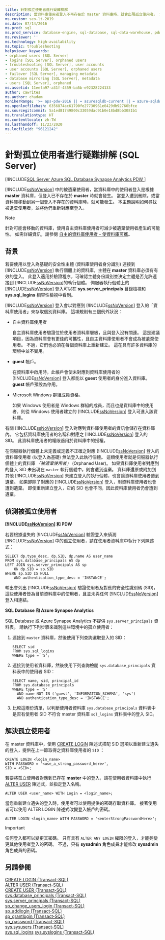 ```yaml
---
title: 針對孤立使用者進行疑難排解
description: 當資料庫使用者登入不再存在於 master 資料庫時，就會出現孤立使用者。 本主題討論如何識別和解決孤立使用者。
ms.custom: seo-lt-2019
ms.date: 07/14/2016
ms.prod: sql
ms.prod_service: database-engine, sql-database, sql-data-warehouse, pdw
ms.reviewer: ''
ms.technology: high-availability
ms.topic: troubleshooting
helpviewer_keywords:
- orphaned users [SQL Server]
- logins [SQL Server], orphaned users
- troubleshooting [SQL Server], user accounts
- user accounts [SQL Server], orphaned users
- failover [SQL Server], managing metadata
- database mirroring [SQL Server], metadata
- users [SQL Server], orphaned
ms.assetid: 11eefa97-a31f-4359-ba5b-e92328224133
author: cawrites
ms.author: chadam
monikerRange: '>= aps-pdw-2016 || = azuresqldb-current || = azure-sqldw-latest || >= sql-server-2016 || = sqlallproducts-allversions'
ms.openlocfilehash: 6356874ac61790fe27730961e0429db92760bfce
ms.sourcegitcommit: 5a1ed81749800c33059dac91b0e18bd8bb3081b1
ms.translationtype: HT
ms.contentlocale: zh-TW
ms.lasthandoff: 11/23/2020
ms.locfileid: "96121242"
---
```

# <a name="troubleshoot-orphaned-users-sql-server"></a>針對孤立使用者進行疑難排解 (SQL Server)
[!INCLUDE[SQL Server Azure SQL Database Synapse Analytics PDW ](../../includes/applies-to-version/sql-asdb-asdbmi-asa-pdw.md)]

  [!INCLUDE[ssNoVersion](../../includes/ssnoversion-md.md)] 中的被遺棄使用者，當資料庫中的使用者登入是根據 **master** 資料庫，但登入已不存在於 **master** 時就會發生。 當登入遭到刪除，或當資料庫移動到另一個登入不存在的資料庫時，就可能發生。 本主題說明如何尋找被遺棄使用者，並將他們重新對應至登入。  
  
> [!NOTE]  
>  針對可能會移動的資料庫，使用自主資料庫使用者可減少被遺棄使用者產生的可能性。 如需詳細資訊，請參閱 [自主的資料庫使用者 - 使資料庫可攜](../../relational-databases/security/contained-database-users-making-your-database-portable.md)。  
  
## <a name="background"></a>背景  
 若要使用以登入為基礎的安全性主體 (資料庫使用者身分識別) 連接到 [!INCLUDE[ssNoVersion](../../includes/ssnoversion-md.md)] 執行個體上的資料庫，主體在 **master** 資料庫必須有有效的登入。 此登入適用於驗證程序，可確認主體身份識別並決定主體是否允許連接到 [!INCLUDE[ssNoVersion](../../includes/ssnoversion-md.md)]的執行個體。 伺服器執行個體上的 [!INCLUDE[ssNoVersion](../../includes/ssnoversion-md.md)] 登入可以在 **sys.server_principals** 目錄檢視和 **sys.sql_logins** 相容性檢視中看到。  
  
 [!INCLUDE[ssNoVersion](../../includes/ssnoversion-md.md)] 登入會以對應到 [!INCLUDE[ssNoVersion](../../includes/ssnoversion-md.md)] 登入的「資料庫使用者」來存取個別資料庫。 這項規則有三個例外狀況：  
  
-   自主資料庫使用者  
  
     自主資料庫使用者驗證位於使用者資料庫層級，且與登入沒有關連。 這是建議項目，因為資料庫會有更佳的可攜性，且自主資料庫使用者不會成為被遺棄使用者。 不過，它們也必須在每個資料庫上重新建立。 這在具有許多資料庫的環境中並不實用。  
  
-   **guest** 帳戶。  
  
     在資料庫中啟用時，此帳戶會使未對應到資料庫使用者的 [!INCLUDE[ssNoVersion](../../includes/ssnoversion-md.md)] 登入都能以 **guest** 使用者的身分進入資料庫。 **guest** 帳戶預設為停用。  
  
-   Microsoft Windows 群組成員資格。  
  
     如果 Windows 使用者是 Windows 群組的成員，而且也是資料庫中的使用者，則從 Windows 使用者建立的 [!INCLUDE[ssNoVersion](../../includes/ssnoversion-md.md)] 登入可進入該資料庫。  
  
 有關 [!INCLUDE[ssNoVersion](../../includes/ssnoversion-md.md)] 登入對應到資料庫使用者的資訊會儲存在資料庫內。 它包括資料庫使用者的名稱和對應之 [!INCLUDE[ssNoVersion](../../includes/ssnoversion-md.md)] 登入的 SID。 此資料庫使用者的權限適用於資料庫中的授權。  
  
 在伺服器執行個體上未定義或定義不正確之對應 [!INCLUDE[ssNoVersion](../../includes/ssnoversion-md.md)] 登入的資料庫使用者 (以登入為基礎) 無法登入此執行個體。 這類使用者就是伺服器執行個體上的資料庫 *「被遺棄使用者」* (Orphaned User)。 如果資料庫使用者對應到的登入 SID 未出現在 `master` 執行個體中，則會遭到遺棄。 資料庫還原或附加到其他 [!INCLUDE[ssNoVersion](../../includes/ssnoversion-md.md)] 未建立登入的執行個體，也會讓資料庫使用者遭到遺棄。 如果卸除了對應的 [!INCLUDE[ssNoVersion](../../includes/ssnoversion-md.md)] 登入，則資料庫使用者也會遭到遺棄。 即使重新建立登入，它的 SID 也會不同，因此資料庫使用者仍會遭到遺棄。  
  
## <a name="detect-orphaned-users"></a>偵測被孤立使用者  

**[!INCLUDE[ssNoVersion](../../includes/ssnoversion-md.md)] 和 PDW**

若要根據遺失的 [!INCLUDE[ssNoVersion](../../includes/ssnoversion-md.md)] 驗證登入來偵測 [!INCLUDE[ssNoVersion](../../includes/ssnoversion-md.md)] 中的孤立使用者，請在使用者資料庫中執行下列陳述式：  
  
```  
SELECT dp.type_desc, dp.SID, dp.name AS user_name  
FROM sys.database_principals AS dp  
LEFT JOIN sys.server_principals AS sp  
    ON dp.SID = sp.SID  
WHERE sp.SID IS NULL  
    AND authentication_type_desc = 'INSTANCE';  
```  
  
 輸出會列出 [!INCLUDE[ssNoVersion](../../includes/ssnoversion-md.md)] 驗證使用者及對應的安全性識別碼 (SID)，這些使用者皆為目前資料庫中的使用者，且並未與任何 [!INCLUDE[ssNoVersion](../../includes/ssnoversion-md.md)] 登入相連結。  

**SQL Database 和 Azure Synapse Analytics**

SQL Database 或 Azure Synapse Analytics 不提供 `sys.server_principals` 資料表。 請執行下列步驟來識別這些環境中的孤立使用者：

1. 連接到 `master` 資料庫，然後使用下列查詢選取登入的 SID：
    ```
    SELECT sid 
    FROM sys.sql_logins 
    WHERE type = 'S'; 
    ```

2. 連接到使用者資料庫，然後使用下列查詢檢閱 `sys.database_principals` 資料表中的使用者 SID：

    ```
    SELECT name, sid, principal_id
    FROM sys.database_principals 
    WHERE type = 'S' 
      AND name NOT IN ('guest', 'INFORMATION_SCHEMA', 'sys')
      AND authentication_type_desc = 'INSTANCE';
    ```

3. 比較這兩份清單，以判斷使用者資料庫 `sys.database_principals` 資料表中是否有使用者 SID 不符合 master 資料庫 `sql_logins` 資料表中的登入 SID。 
  
## <a name="resolve-an-orphaned-user"></a>解決孤立使用者  
在 master 資料庫中，使用 [CREATE LOGIN](../../t-sql/statements/create-login-transact-sql.md) 陳述式搭配 SID 選項以重新建立遺失的登入，提供在上一節取得之資料庫使用者的 `SID` ：  
  
```  
CREATE LOGIN <login_name>   
WITH PASSWORD = '<use_a_strong_password_here>',  
SID = <SID>;  
```  
  
 若要將孤立使用者對應到已存在 **master** 中的登入，請在使用者資料庫中執行 [ALTER USER](../../t-sql/statements/alter-user-transact-sql.md) 陳述式，並指定登入名稱。  
  
```  
ALTER USER <user_name> WITH Login = <login_name>;  
```  
  
 當您重新建立遺失的登入時，使用者可以使用提供的密碼存取資料庫。 接著使用者可以使用 ALTER LOGIN 陳述式改變登入帳戶的密碼。  
  
```  
ALTER LOGIN <login_name> WITH PASSWORD = '<enterStrongPasswordHere>';  
```  
  
> [!IMPORTANT]  
>  任何登入都可以變更其密碼。 只有具有 `ALTER ANY LOGIN` 權限的登入，才能夠變更其他使用者登入的密碼。 不過，只有 **sysadmin** 角色成員才能修改 **sysadmin** 角色成員的密碼。  
  
## <a name="see-also"></a>另請參閱  
 [CREATE LOGIN &#40;Transact-SQL&#41;](../../t-sql/statements/create-login-transact-sql.md)   
 [ALTER USER &#40;Transact-SQL&#41;](../../t-sql/statements/alter-user-transact-sql.md)   
 [CREATE USER &#40;Transact-SQL&#41;](../../t-sql/statements/create-user-transact-sql.md)   
 [sys.database_principals &#40;Transact-SQL&#41;](../../relational-databases/system-catalog-views/sys-database-principals-transact-sql.md)   
 [sys.server_principals &#40;Transact-SQL&#41;](../../relational-databases/system-catalog-views/sys-server-principals-transact-sql.md)   
 [sp_change_users_login &#40;Transact-SQL&#41;](../../relational-databases/system-stored-procedures/sp-change-users-login-transact-sql.md)   
 [sp_addlogin &#40;Transact-SQL&#41;](../../relational-databases/system-stored-procedures/sp-addlogin-transact-sql.md)   
 [sp_grantlogin &#40;Transact-SQL&#41;](../../relational-databases/system-stored-procedures/sp-grantlogin-transact-sql.md)   
 [sp_password &#40;Transact-SQL&#41;](../../relational-databases/system-stored-procedures/sp-password-transact-sql.md)   
 [sys.sysusers &#40;Transact-SQL&#41;](../../relational-databases/system-compatibility-views/sys-sysusers-transact-sql.md)   
 [sys.sql_logins](../../relational-databases/system-catalog-views/sys-sql-logins-transact-sql.md) [sys.syslogins &#40;Transact-SQL&#41;](../../relational-databases/system-compatibility-views/sys-syslogins-transact-sql.md)  
  
  
